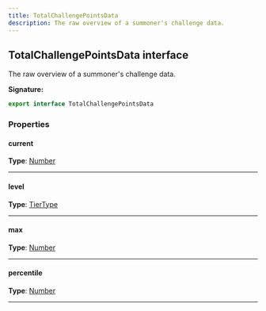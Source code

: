 ```yaml
---
title: TotalChallengePointsData
description: The raw overview of a summoner's challenge data.
---
```


## TotalChallengePointsData interface

The raw overview of a summoner's challenge data.

**Signature:**

```ts
export interface TotalChallengePointsData 
```

### Properties

#### current



**Type**: [Number](https://developer.mozilla.org/en-US/docs/Web/JavaScript/Reference/Global_Objects/Number)

---

#### level



**Type**: [TierType](/api/TierType.md)

---

#### max



**Type**: [Number](https://developer.mozilla.org/en-US/docs/Web/JavaScript/Reference/Global_Objects/Number)

---

#### percentile



**Type**: [Number](https://developer.mozilla.org/en-US/docs/Web/JavaScript/Reference/Global_Objects/Number)

---

